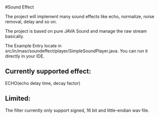 #Sound Effect

The project will implement many sound effects like echo, normalize, noise removal, delay and so on.

The project is based on pure JAVA Sound and manage the raw stream basically.

The Example Entry locate in src/in/masr/soundeffect/player/SimpleSoundPlayer.java. You can run it directly in your IDE.

Currently supported effect:
------
ECHO(echo delay time, decay factor)

Limited:
------
The filter currently only support signed, 16 bit and little-endian wav file. 
